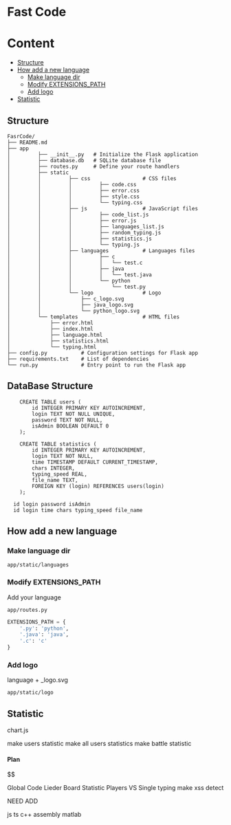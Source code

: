 # Fast Code

# Content

- [Structure](#structure)
- [How add a new language](#how-add-a-new-language)
  - [Make language dir](#make-language-dir)
  - [Modify EXTENSIONS_PATH](#modify-extensions_path)
  - [Add logo](#add-logo)
- [Statistic](#statistic)

## Structure

```
FasrCode/
├── README.md
├── app
│         ├── __init__.py   # Initialize the Flask application
│         ├── database.db   # SQLite database file
│         ├── routes.py     # Define your route handlers
│         ├── static
│         │         ├── css                 # CSS files
│         │         │         ├── code.css
│         │         │         ├── error.css
│         │         │         ├── style.css
│         │         │         └── typing.css
│         │         ├── js                  # JavaScript files
│         │         │         ├── code_list.js
│         │         │         ├── error.js
│         │         │         ├── languages_list.js
│         │         │         ├── random_typing.js
│         │         │         ├── statistics.js
│         │         │         └── typing.js
│         │         ├── languages           # Languages files
│         │         │         ├── c
│         │         │         │   └── test.c
│         │         │         ├── java
│         │         │         │   └── test.java
│         │         │         └── python
│         │         │             └── test.py
│         │         └── logo                # Logo
│         │             ├── c_logo.svg
│         │             ├── java_logo.svg
│         │             └── python_logo.svg
│         └── templates                     # HTML files
│             ├── error.html
│             ├── index.html
│             ├── language.html
│             ├── statistics.html
│             └── typing.html
├── config.py           # Configuration settings for Flask app
├── requirements.txt    # List of dependencies
└── run.py              # Entry point to run the Flask app
```

## DataBase Structure
```
    CREATE TABLE users (
        id INTEGER PRIMARY KEY AUTOINCREMENT,
        login TEXT NOT NULL UNIQUE,
        password TEXT NOT NULL,
        isAdmin BOOLEAN DEFAULT 0
    );

    CREATE TABLE statistics (
        id INTEGER PRIMARY KEY AUTOINCREMENT,
        login TEXT NOT NULL,
        time TIMESTAMP DEFAULT CURRENT_TIMESTAMP,
        chars INTEGER,
        typing_speed REAL,
        file_name TEXT,
        FOREIGN KEY (login) REFERENCES users(login)
    );
```

```
  id login password isAdmin
  id login time chars typing_speed file_name
```

## How add a new language

### Make language dir

`
app/static/languages
`

### Modify EXTENSIONS_PATH
Add your language

`
app/routes.py
`

```python
EXTENSIONS_PATH = {
    '.py': 'python',
    '.java': 'java',
    '.c': 'c'
}
```

### Add logo

language + _logo.svg

`
app/static/logo
`

## Statistic
chart.js

make users statistic
make all users statistics
make battle statistic




#### Plan
$$

Global Code
Lieder Board
Statistic
Players VS
Single typing
make xss detect

NEED ADD

js
ts
c++
assembly
matlab
